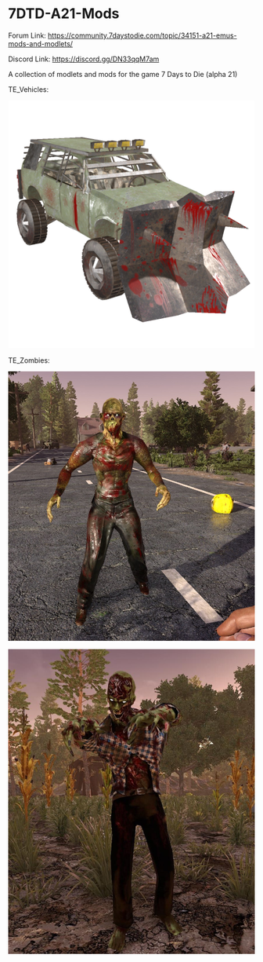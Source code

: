 # 7DTD-A21-Mods

Forum Link:
https://community.7daystodie.com/topic/34151-a21-emus-mods-and-modlets/

Discord Link:
https://discord.gg/DN33qqM7am


A collection of modlets and mods for the game 7 Days to Die (alpha 21)

TE_Vehicles:

![Freddy](https://raw.githubusercontent.com/TormentedEmu/7DTD-A21-Mods/main/ApocTruck_TE.png)


TE_Zombies:


![6](https://raw.githubusercontent.com/TormentedEmu/7DTD-A21-Mods/main/Images/Xperiment6.jpg)

![Freddy](https://raw.githubusercontent.com/TormentedEmu/7DTD-A21-Mods/main/7DaysToDie_Freddy.jpg)
